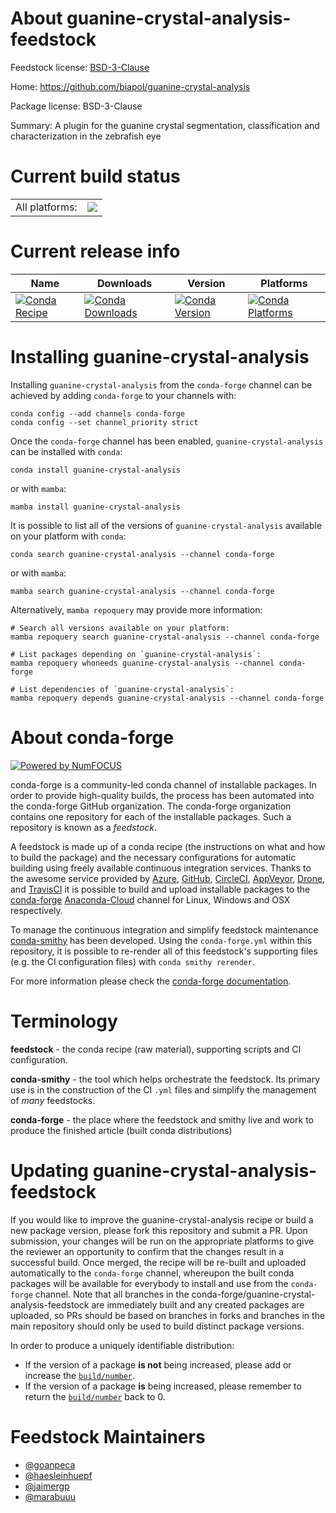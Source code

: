 About guanine-crystal-analysis-feedstock
========================================

Feedstock license: [BSD-3-Clause](https://github.com/conda-forge/guanine-crystal-analysis-feedstock/blob/main/LICENSE.txt)

Home: https://github.com/biapol/guanine-crystal-analysis

Package license: BSD-3-Clause

Summary: A plugin for the guanine crystal segmentation, classification and characterization in the zebrafish eye

Current build status
====================


<table><tr><td>All platforms:</td>
    <td>
      <a href="https://dev.azure.com/conda-forge/feedstock-builds/_build/latest?definitionId=17068&branchName=main">
        <img src="https://dev.azure.com/conda-forge/feedstock-builds/_apis/build/status/guanine-crystal-analysis-feedstock?branchName=main">
      </a>
    </td>
  </tr>
</table>

Current release info
====================

| Name | Downloads | Version | Platforms |
| --- | --- | --- | --- |
| [![Conda Recipe](https://img.shields.io/badge/recipe-guanine--crystal--analysis-green.svg)](https://anaconda.org/conda-forge/guanine-crystal-analysis) | [![Conda Downloads](https://img.shields.io/conda/dn/conda-forge/guanine-crystal-analysis.svg)](https://anaconda.org/conda-forge/guanine-crystal-analysis) | [![Conda Version](https://img.shields.io/conda/vn/conda-forge/guanine-crystal-analysis.svg)](https://anaconda.org/conda-forge/guanine-crystal-analysis) | [![Conda Platforms](https://img.shields.io/conda/pn/conda-forge/guanine-crystal-analysis.svg)](https://anaconda.org/conda-forge/guanine-crystal-analysis) |

Installing guanine-crystal-analysis
===================================

Installing `guanine-crystal-analysis` from the `conda-forge` channel can be achieved by adding `conda-forge` to your channels with:

```
conda config --add channels conda-forge
conda config --set channel_priority strict
```

Once the `conda-forge` channel has been enabled, `guanine-crystal-analysis` can be installed with `conda`:

```
conda install guanine-crystal-analysis
```

or with `mamba`:

```
mamba install guanine-crystal-analysis
```

It is possible to list all of the versions of `guanine-crystal-analysis` available on your platform with `conda`:

```
conda search guanine-crystal-analysis --channel conda-forge
```

or with `mamba`:

```
mamba search guanine-crystal-analysis --channel conda-forge
```

Alternatively, `mamba repoquery` may provide more information:

```
# Search all versions available on your platform:
mamba repoquery search guanine-crystal-analysis --channel conda-forge

# List packages depending on `guanine-crystal-analysis`:
mamba repoquery whoneeds guanine-crystal-analysis --channel conda-forge

# List dependencies of `guanine-crystal-analysis`:
mamba repoquery depends guanine-crystal-analysis --channel conda-forge
```


About conda-forge
=================

[![Powered by
NumFOCUS](https://img.shields.io/badge/powered%20by-NumFOCUS-orange.svg?style=flat&colorA=E1523D&colorB=007D8A)](https://numfocus.org)

conda-forge is a community-led conda channel of installable packages.
In order to provide high-quality builds, the process has been automated into the
conda-forge GitHub organization. The conda-forge organization contains one repository
for each of the installable packages. Such a repository is known as a *feedstock*.

A feedstock is made up of a conda recipe (the instructions on what and how to build
the package) and the necessary configurations for automatic building using freely
available continuous integration services. Thanks to the awesome service provided by
[Azure](https://azure.microsoft.com/en-us/services/devops/), [GitHub](https://github.com/),
[CircleCI](https://circleci.com/), [AppVeyor](https://www.appveyor.com/),
[Drone](https://cloud.drone.io/welcome), and [TravisCI](https://travis-ci.com/)
it is possible to build and upload installable packages to the
[conda-forge](https://anaconda.org/conda-forge) [Anaconda-Cloud](https://anaconda.org/)
channel for Linux, Windows and OSX respectively.

To manage the continuous integration and simplify feedstock maintenance
[conda-smithy](https://github.com/conda-forge/conda-smithy) has been developed.
Using the ``conda-forge.yml`` within this repository, it is possible to re-render all of
this feedstock's supporting files (e.g. the CI configuration files) with ``conda smithy rerender``.

For more information please check the [conda-forge documentation](https://conda-forge.org/docs/).

Terminology
===========

**feedstock** - the conda recipe (raw material), supporting scripts and CI configuration.

**conda-smithy** - the tool which helps orchestrate the feedstock.
                   Its primary use is in the construction of the CI ``.yml`` files
                   and simplify the management of *many* feedstocks.

**conda-forge** - the place where the feedstock and smithy live and work to
                  produce the finished article (built conda distributions)


Updating guanine-crystal-analysis-feedstock
===========================================

If you would like to improve the guanine-crystal-analysis recipe or build a new
package version, please fork this repository and submit a PR. Upon submission,
your changes will be run on the appropriate platforms to give the reviewer an
opportunity to confirm that the changes result in a successful build. Once
merged, the recipe will be re-built and uploaded automatically to the
`conda-forge` channel, whereupon the built conda packages will be available for
everybody to install and use from the `conda-forge` channel.
Note that all branches in the conda-forge/guanine-crystal-analysis-feedstock are
immediately built and any created packages are uploaded, so PRs should be based
on branches in forks and branches in the main repository should only be used to
build distinct package versions.

In order to produce a uniquely identifiable distribution:
 * If the version of a package **is not** being increased, please add or increase
   the [``build/number``](https://docs.conda.io/projects/conda-build/en/latest/resources/define-metadata.html#build-number-and-string).
 * If the version of a package **is** being increased, please remember to return
   the [``build/number``](https://docs.conda.io/projects/conda-build/en/latest/resources/define-metadata.html#build-number-and-string)
   back to 0.

Feedstock Maintainers
=====================

* [@goanpeca](https://github.com/goanpeca/)
* [@haesleinhuepf](https://github.com/haesleinhuepf/)
* [@jaimergp](https://github.com/jaimergp/)
* [@marabuuu](https://github.com/marabuuu/)


